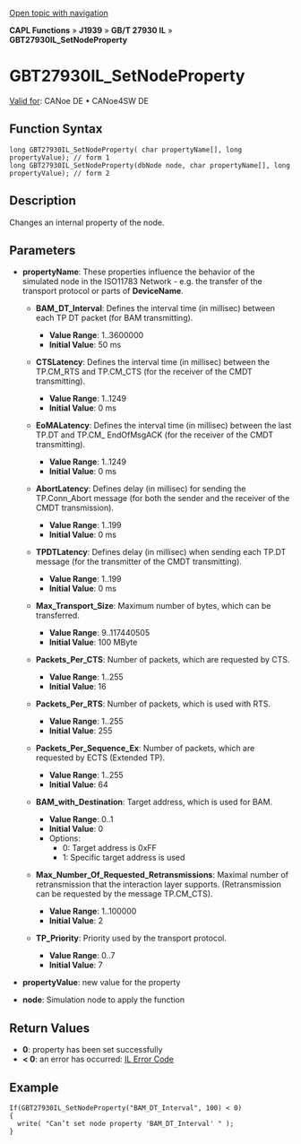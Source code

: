 [Open topic with navigation](../../../../../../CANoeDEFamily.htm#Topics/CAPLFunctions/J1939/GBT27930InteractionLayer/Functions/CAPLfunctionGBT27930ILSetNodeProperty.md)

**CAPL Functions** » **J1939** » **GB/T 27930 IL** » **GBT27930IL_SetNodeProperty**

# GBT27930IL_SetNodeProperty

[Valid for](../../../../Shared/FeatureAvailability.md): CANoe DE • CANoe4SW DE

## Function Syntax

```plaintext
long GBT27930IL_SetNodeProperty( char propertyName[], long propertyValue); // form 1
long GBT27930IL_SetNodeProperty(dbNode node, char propertyName[], long propertyValue); // form 2
```

## Description

Changes an internal property of the node.

## Parameters

- **propertyName**: These properties influence the behavior of the simulated node in the ISO11783 Network - e.g. the transfer of the transport protocol or parts of **DeviceName**.

  - **BAM_DT_Interval**: Defines the interval time (in millisec) between each TP DT packet (for BAM transmitting).
    - **Value Range**: 1..3600000
    - **Initial Value**: 50 ms

  - **CTSLatency**: Defines the interval time (in millisec) between the TP.CM_RTS and TP.CM_CTS (for the receiver of the CMDT transmitting).
    - **Value Range**: 1..1249
    - **Initial Value**: 0 ms

  - **EoMALatency**: Defines the interval time (in millisec) between the last TP.DT and TP.CM_ EndOfMsgACK (for the receiver of the CMDT transmitting).
    - **Value Range**: 1..1249
    - **Initial Value**: 0 ms

  - **AbortLatency**: Defines delay (in millisec) for sending the TP.Conn_Abort message (for both the sender and the receiver of the CMDT transmission).
    - **Value Range**: 1..199
    - **Initial Value**: 0 ms

  - **TPDTLatency**: Defines delay (in millisec) when sending each TP.DT message (for the transmitter of the CMDT transmitting).
    - **Value Range**: 1..199
    - **Initial Value**: 0 ms

  - **Max_Transport_Size**: Maximum number of bytes, which can be transferred.
    - **Value Range**: 9..117440505
    - **Initial Value**: 100 MByte

  - **Packets_Per_CTS**: Number of packets, which are requested by CTS.
    - **Value Range**: 1..255
    - **Initial Value**: 16

  - **Packets_Per_RTS**: Number of packets, which is used with RTS.
    - **Value Range**: 1..255
    - **Initial Value**: 255

  - **Packets_Per_Sequence_Ex**: Number of packets, which are requested by ECTS (Extended TP).
    - **Value Range**: 1..255
    - **Initial Value**: 64

  - **BAM_with_Destination**: Target address, which is used for BAM.
    - **Value Range**: 0..1
    - **Initial Value**: 0
    - Options:
      - 0: Target address is 0xFF
      - 1: Specific target address is used

  - **Max_Number_Of_Requested_Retransmissions**: Maximal number of retransmission that the interaction layer supports. (Retransmission can be requested by the message TP.CM_CTS).
    - **Value Range**: 1..100000
    - **Initial Value**: 2

  - **TP_Priority**: Priority used by the transport protocol.
    - **Value Range**: 0..7
    - **Initial Value**: 7

- **propertyValue**: new value for the property

- **node**: Simulation node to apply the function

## Return Values

- **0**: property has been set successfully
- **< 0**: an error has occurred: [IL Error Code](../../../CAPLfunctionsISOj1939ErrorCodes.md)

## Example

```plaintext
If(GBT27930IL_SetNodeProperty("BAM_DT_Interval", 100) < 0)
{
  write( "Can’t set node property 'BAM_DT_Interval' " );
}
```
